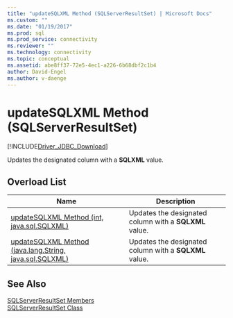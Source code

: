```yaml
---
title: "updateSQLXML Method (SQLServerResultSet) | Microsoft Docs"
ms.custom: ""
ms.date: "01/19/2017"
ms.prod: sql
ms.prod_service: connectivity
ms.reviewer: ""
ms.technology: connectivity
ms.topic: conceptual
ms.assetid: abe8ff37-72e5-4ec1-a226-6b68dbf2c1b4
author: David-Engel
ms.author: v-daenge
---
```

# updateSQLXML Method (SQLServerResultSet)
[!INCLUDE[Driver_JDBC_Download](../../../includes/driver_jdbc_download.md)]

  Updates the designated column with a **SQLXML** value.  
  
## Overload List  
  
|Name|Description|  
|----------|-----------------|  
|[updateSQLXML Method &#40;int, java.sql.SQLXML&#41;](../../../connect/jdbc/reference/updatesqlxml-method-int-java-sql-sqlxml.md)|Updates the designated column with a **SQLXML** value.|  
|[updateSQLXML Method &#40;java.lang.String, java.sql.SQLXML&#41;](../../../connect/jdbc/reference/updatesqlxml-method-java-lang-string-java-sql-sqlxml.md)|Updates the designated column with a **SQLXML** value.|  
  
## See Also  
 [SQLServerResultSet Members](../../../connect/jdbc/reference/sqlserverresultset-members.md)   
 [SQLServerResultSet Class](../../../connect/jdbc/reference/sqlserverresultset-class.md)  
  
  
